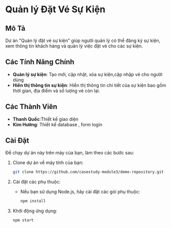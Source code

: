 # Quản lý Đặt Vé Sự Kiện

## Mô Tả
Dự án "Quản lý đặt vé sự kiện" giúp người quản lý có thể đăng ký sự kiện, xem thông tin khách hàng và quản lý việc đặt vé cho các sự kiện. 
## Các Tính Năng Chính
- **Quản lý sự kiện**: Tạo mới, cập nhật, xóa sự kiện,cập nhập vé cho người dùng
- **Hiển thị thông tin sự kiện**: Hiển thị thông tin chi tiết của sự kiện bao gồm thời gian, địa điểm và số lượng vé còn lại.

## Các Thành Viên
- **Thanh Quốc**:Thiết kế giao diện
- **Kim Hường**: Thiết kế database , form login

## Cài Đặt

Để chạy dự án này trên máy của bạn, làm theo các bước sau:

1. Clone dự án về máy tính của bạn:
    ```bash
    git clone https://github.com/casestudy-module3/demo-repository.git
    ```

2. Cài đặt các phụ thuộc:
    - Nếu bạn sử dụng Node.js, hãy cài đặt các gói phụ thuộc:
      ```bash
      npm install
      ```

3. Khởi động ứng dụng:
    ```bash
    npm start
    ```

